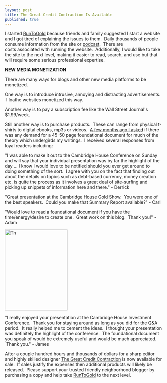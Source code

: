 ```yaml
---
layout: post
title: The Great Credit Contraction Is Available
published: true
---
```

<p>I started <a href="http://www.runtogold.com" target="_blank">RunToGold</a> because friends and family suggested I start a website and I got tired of explaining the issues to them.  Daily thousands of people consume information from the site or <a href="http://podcast.runtogold.com" target="_blank">podcast</a>.  There are costs associated with running the website.  Additionally, I would like to take the site to the next level, making it easier to read, search, and use but that will require some serious professional expertise.</p>
<p><strong>NEW MEDIA MONETIZATION</strong></p>
<p>There are many ways for blogs and other new media platforms to be monetized.</p>
<p>One way is to introduce intrusive, annoying and distracting advertisements.  I loathe websites monetized this way.</p>
<p>Another way is to pay a subscription fee like the Wall Street Journal's $1.99/week.</p>
<p>Still another way is to purchase products.  These can range from physical t-shirts to digital ebooks, mp3s or videos.  <a href="http://www.runtogold.com/2009/01/imn-real-estate-conference-and-cambridge-house/#comments" target="_blank">A few months ago I asked</a> if there was any demand for a 45-50 page foundational document for much of the theory which undergirds my writings.  I received several responses from loyal readers including:</p>
<p align="left">"I was able to make it out to the Cambridge House Conference on Sunday and will say that your individual presentation was by far the highlight of the day ... I know I would love to be notified should you ever get around to doing something of the sort.  I agree with you on the fact that finding out about the details on topics such as debt-based currency, money creation etc. is quite the process as it involves a great deal of site-surfing and picking up snippets of information here and there." - Derrick</p>
<p align="left">"Great presentation at the Cambridge House Gold Show.  You were one of the best speakers.  Could you make that Summary Report available?" - Carl</p>
<p align="left">"Would love to read a foundational document if you have the time/energy/desire to create one.  Great work on this blog.  Thank you!" - Adam</p>
<div class="mceTemp">
<dl class="wp-caption alignright">
<dt class="wp-caption-dt"><a href="http://www.creditcontraction.com#buy" target="_blank"><img title="The Great Credit Contraction eBook Cover" src="{{ site.baseurl }}/images/The-Great-Credit-Contraction-Book-200x259.jpg" alt="Th" width="200" height="259" /></a></dt>
</dl>
</div>
<p>"I really enjoyed your presentation at the Cambridge House Investment Conference.  Thank you for staying around as long as you did for the Q&amp;A period.  It really helped me to cement the ideas.  I thought your presentation was definitely the highlight of the conference.  The foundational document you speak of would be extremely useful and would be much appreciated.  Thank you." - James</p>
<p>After a couple hundred hours and thousands of dollars for a sharp editor and highly skilled designer <a href="http://www.creditcontraction.com#buy" target="_blank">The Great Credit Contraction</a> is now available for sale.  If sales justify the expenses then additional products will likely be released.  Please support your trusted friendly neighborhood blogger by purchasing a copy and help take <a href="http://www.runtogold.com" target="_blank">RunToGold</a> to the next level.</p>
